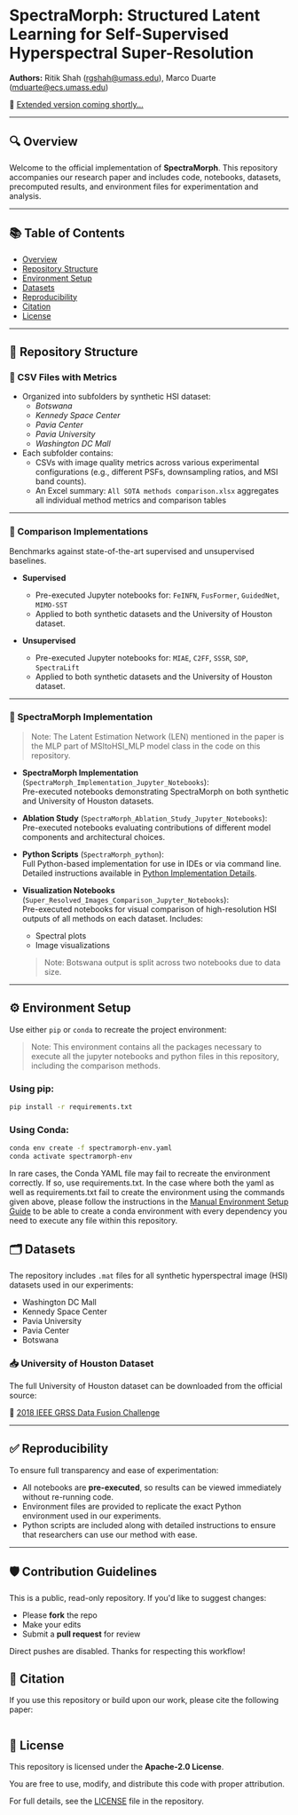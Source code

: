 # SpectraMorph: Structured Latent Learning for Self-Supervised Hyperspectral Super-Resolution

**Authors:** Ritik Shah ([rgshah@umass.edu](mailto:rgshah@umass.edu)), Marco Duarte ([mduarte@ecs.umass.edu](mailto:mduarte@ecs.umass.edu))

📄 [Extended version coming shortly...]()

---

## 🔍 Overview

Welcome to the official implementation of **SpectraMorph**. This repository accompanies our research paper and includes code, notebooks, datasets, precomputed results, and environment files for experimentation and analysis.

---

## 📚 Table of Contents

- [Overview](#-overview)
- [Repository Structure](#-repository-structure)
- [Environment Setup](#-environment-setup)
- [Datasets](#-datasets)
- [Reproducibility](#-reproducibility)
- [Citation](#-citation)
- [License](#-license)

---

## 📁 Repository Structure

### 🔸 CSV Files with Metrics

- Organized into subfolders by synthetic HSI dataset:
  - *Botswana*
  - *Kennedy Space Center*
  - *Pavia Center*
  - *Pavia University*
  - *Washington DC Mall*
- Each subfolder contains:
  - CSVs with image quality metrics across various experimental configurations (e.g., different PSFs, downsampling ratios, and MSI band counts).
  - An Excel summary: `All SOTA methods comparison.xlsx` aggregates all individual method metrics and comparison tables

---

### 🔸 Comparison Implementations

Benchmarks against state-of-the-art supervised and unsupervised baselines.

- **Supervised**  
  - Pre-executed Jupyter notebooks for: `FeINFN`, `FusFormer`, `GuidedNet`, `MIMO-SST`
  - Applied to both synthetic datasets and the University of Houston dataset.

- **Unsupervised**  
  - Pre-executed Jupyter notebooks for: `MIAE`, `C2FF`, `SSSR`, `SDP`, `SpectraLift`
  - Applied to both synthetic datasets and the University of Houston dataset.

---

### 🔸 SpectraMorph Implementation
> Note: The Latent Estimation Network (LEN) mentioned in the paper is the MLP part of MSItoHSI_MLP model class in the code on this repository. 

- **SpectraMorph Implementation** (`SpectraMorph_Implementation_Jupyter_Notebooks`):  
  Pre-executed notebooks demonstrating SpectraMorph on both synthetic and University of Houston datasets.

- **Ablation Study** (`SpectraMorph_Ablation_Study_Jupyter_Notebooks`):  
  Pre-executed notebooks evaluating contributions of different model components and architectural choices.

- **Python Scripts** (`SpectraMorph_python`):  
  Full Python-based implementation for use in IDEs or via command line.  
  Detailed instructions available in [Python Implementation Details](py_implementation.md).

- **Visualization Notebooks** (`Super_Resolved_Images_Comparison_Jupyter_Notebooks`):  
  Pre-executed notebooks for visual comparison of high-resolution HSI outputs of all methods on each dataset. Includes:
  - Spectral plots
  - Image visualizations
  > Note: Botswana output is split across two notebooks due to data size.

---

## ⚙️ Environment Setup

Use either `pip` or `conda` to recreate the project environment:
> Note: This environment contains all the packages necessary to execute all the jupyter notebooks and python files in this repository, including the comparison methods.

### Using pip:
```bash
pip install -r requirements.txt
```
### Using Conda:
```bash
conda env create -f spectramorph-env.yaml
conda activate spectramorph-env
```
In rare cases, the Conda YAML file may fail to recreate the environment correctly. If so, use requirements.txt. In the case where both the yaml as well as requirements.txt fail to create the environment using the commands given above, please follow the instructions in the [Manual Environment Setup Guide](ENVIRONMENT_SETUP.md) to be able to create a conda environment with every dependency you need to execute any file within this repository.

## 🗂️ Datasets

The repository includes `.mat` files for all synthetic hyperspectral image (HSI) datasets used in our experiments:

- Washington DC Mall  
- Kennedy Space Center  
- Pavia University  
- Pavia Center  
- Botswana  

### 📥 University of Houston Dataset

The full University of Houston dataset can be downloaded from the official source:

🔗 [2018 IEEE GRSS Data Fusion Challenge](https://machinelearning.ee.uh.edu/2018-ieee-grss-data-fusion-challenge-fusion-of-multispectral-lidar-and-hyperspectral-data/)

---

## ✅ Reproducibility

To ensure full transparency and ease of experimentation:

- All notebooks are **pre-executed**, so results can be viewed immediately without re-running code.
- Environment files are provided to replicate the exact Python environment used in our experiments.
- Python scripts are included along with detailed instructions to ensure that researchers can use our method with ease.

---

## 🛡️ Contribution Guidelines
This is a public, read-only repository. If you'd like to suggest changes:
- Please **fork** the repo
- Make your edits
- Submit a **pull request** for review

Direct pushes are disabled. Thanks for respecting this workflow!

## 📖 Citation

If you use this repository or build upon our work, please cite the following paper:

```bibtex
```

## 📜 License

This repository is licensed under the **Apache-2.0 License**.

You are free to use, modify, and distribute this code with proper attribution.

For full details, see the [LICENSE](./LICENSE) file in the repository.




